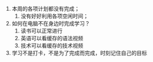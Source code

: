 1. 本周的各项计划都没有完成；
	1. 没有好好利用各项空闲时间；
2. 如何在电脑不在身边时完成学习？
	1. 读书可以正常进行
	2. 英语可以看缓存的语法视频
	3. 技术可以看缓存的技术视频
3. 学习不是打卡，不是为了完成而完成，时刻记住自己的目标
	